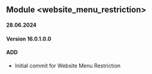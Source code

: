 ## Module <website_menu_restriction>

#### 28.06.2024
#### Version 16.0.1.0.0
#### ADD
- Initial commit for Website Menu Restriction
